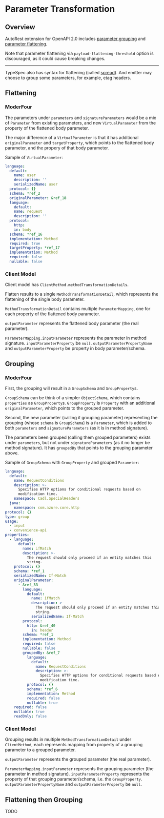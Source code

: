 # Parameter Transformation

## Overview

AutoRest extension for OpenAPI 2.0 includes [parameter grouping](https://azure.github.io/autorest/extensions/#x-ms-parameter-grouping) and [parameter flattening](https://github.com/Azure/autorest/blob/main/packages/extensions/modelerfour/readme.md#modelfour-options).

Note that parameter flattening via `payload-flattening-threshold` option is discouraged, as it could cause breaking changes.

---

TypeSpec also has syntax for flattening (called [spread](https://github.com/Azure/cadl-ranch/blob/5a6d929/packages/cadl-ranch-specs/http/parameters/spread/main.tsp#L66)).
And emitter may choose to group some parameters, for example, etag headers.

## Flattening

### ModerFour

The parameters under `parameters` and `signatureParameters` would be a mix of `Parameter` from existing parameters, and new `VirtualParameter` from the property of the flattened body parameter.

The major difference of a `VirtualParameter` is that it has additional `originalParameter` and `targetProperty`, which points to the flattened body parameter, and the propery of that body parameter.

Sample of `VirtualParameter`:

```yaml
language:
  default:
    name: user
    description: ''
    serializedName: user
  protocol: {}
  schema: *ref_2
  originalParameter: &ref_18
  language:
    default:
    name: request
    description: ''
  protocol:
    http:
    in: body
  schema: *ref_16
  implementation: Method
  required: true
  targetProperty: *ref_17
  implementation: Method
  required: false
  nullable: false
```

### Client Model

Client model has `ClientMethod.methodTransformationDetails`.

Flatten results to a single `MethodTransformationDetail`, which represents the flattening of the single body parameter.

`MethodTransformationDetail` contains multiple `ParameterMapping`, one for each property of the flattened body parameter.

`outputParameter` represents the flattened body parameter (the real parameter).

`ParameterMapping.inputParameter` represents the parameter in method signature.
`inputParameterProperty` be `null`.
`outputParameterPropertyName` and `outputParameterProperty` be property in body parameter/schema.

## Grouping

### ModerFour

First, the grouping will result in a `GroupSchema` and `GroupProperty`s.

`GroupSchema` can be think of a simpler `ObjectSchema`, which contains `properties` as `GroupProperty`s.
`GroupProperty` is `Property` with an additional `originalParameter`, which points to the grouped parameter.

Second, the new parameter (calling it grouping parameter) representing the grouping (whose `schema` is `GroupSchema`) is a `Parameter`, which is added to both `parameters` and `signatureParameters` (as it is in method signature).

The parameters been grouped (calling them grouped parameters) exists under `parameters`, but not under `signatureParameters` (as it no longer be method signature). It has `groupedBy` that points to the grouping parameter above.

Sample of `GroupSchema` with `GroupProperty` and grouped `Parameter`:

```yaml
language:
  default:
    name: RequestConditions
    description: >-
      Specifies HTTP options for conditional requests based on
      modification time.
    namespace: Cadl.SpecialHeaders
  java:
    namespace: com.azure.core.http
protocol: {}
type: group
usage:
  - input
  - convenience-api
properties:
  - language:
      default:
        name: ifMatch
        description: >-
          The request should only proceed if an entity matches this
          string.
    protocol: {}
    schema: *ref_1
    serializedName: If-Match
    originalParameter:
      - &ref_33
        language:
          default:
            name: ifMatch
            description: >-
              The request should only proceed if an entity matches this
              string.
            serializedName: If-Match
        protocol:
          http: &ref_40
            in: header
        schema: *ref_1
        implementation: Method
        required: false
        nullable: false
        groupedBy: &ref_7
          language:
            default:
              name: RequestConditions
              description: >-
                Specifies HTTP options for conditional requests based on
                modification time.
          protocol: {}
          schema: *ref_6
          implementation: Method
          required: false
          nullable: true
    required: false
    nullable: true
    readOnly: false
```

### Client Model

Grouping results in multiple `MethodTransformationDetail` under `ClientMethod`, each represents mapping from property of a grouping parameter to a grouped parameter.

`outputParameter` represents the grouped parameter (the real parameter).

`ParameterMapping.inputParameter` represents the grouping parameter (the parameter in method signature).
`inputParameterProperty` represents the property of that grouping parameter/schema, i.e. the `GroupProperty`.
`outputParameterPropertyName` and `outputParameterProperty` be `null`.

## Flattening then Grouping

TODO
